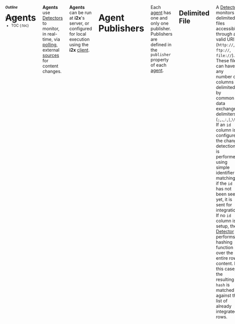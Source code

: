 <aside class="large-3 columns" markdown="1" style="position:fixed;font-size:80%;">

##### Outline
{:.no_toc}

* TOC
{:toc}

</aside>

<!-- [TOC] for Python markdown parser -->

 <div class="large-9 columns" role="content"  markdown="1">

# Agents

**Agents** use [Detectors][] to monitor, in real-time, via [polling][], external [sources][] for content changes.

**Agents** can be run at **i2x**'s server, or configured for local execution using the **i2x** [client][].


# Agent Publishers

Each [agent][] has one and only one publisher. Publishers are defined in the `publisher` property of each [agent][]. 

## Delimited File

A [Detector][] monitors delimited files accessible through a valid URI (`http://`, `ftp://`, `file://`). These files can have any number of columns delimited by common data exchange delimiters (`;`,`,`,`:`,`|`,`\t`). If an `id` column is configured, the change detection is performed using simple identifier matching: if the `id` has not been seen yet, it is sent for integration. If no `id` column is setup, the [Detector][] performs a hashing function over the entire row content. In this case, the resulting `hash` is matched against the list of already integrated rows.

**Example**

    {
      "publisher": "csv",
      "payload": {
        "uri": "http://bioinformatics.ua.pt/",
        "cache": "0",
        "headers": "on",
        "delimiter": "\n",
        "selectors": [
          {
            "id": 1
          },
          {
            "key": 2
          }
        ]
      },
      "identifier": "agent id",
      "title": "agent title",
      "help": "agent helpsd",
      "schedule": "1w"
    }

## Database

A [Detector][] can be configured to monitor a database. In this scenario, a _SELECT_ query must be configured to access the database, retrieving the list of values that are being monitored. If an `id` column is configured, the change detection is performed using simple identifier matching: if the `id` has not been seen yet, it is sent for integration. If no `id` column is setup, the **Detector** performs a hashing function over the entire row content. In this case, the resulting `hash` is matched against the list of already integrated rows. **Note** that there is forced a query limit of 1000 rows.

**Example**

    {
      "publisher": "sql",
      "payload": {
        "cache": "id",
        "sqlserver": "mysql",
        "host": "localhost",
        "port": "3306",
        "database": "i2x",
        "username": "root",
        "password": "telematica",
        "query": "SELECT * FROM variants;",
        "selectors": [
          {
            "id": "id"
          },
          {
            "refseq": "rs"
          },
          {
            "variant": "mutation"
          },
          {
            "gene": "gene"
          },
          {
            "url": "link"
          }
        ]
      },
      "identifier": "variants",
      "title": "variants",
      "help": "variants",
      "schedule": "1h"
    }

## LinkedData

<div data-alert class="alert-box warning radius">
  <strong>Note</strong>: LinkedData support is not yet available.
  <a href="#" class="close">&times;</a>
</div>

Detector can be used to monitor LinkedData URIs. These must be publicly resolveable addresses and must respond properly to `Accept Encoding` headers, according [to the LinkedData principles][linkeddata]. With LinkedData monitors, Detector checks all `predicates` described in the URI response. If any new predicate is detected or if a predicate object has changed, Detector will generate a new event.

## SPARQL Endpoint

<div data-alert class="alert-box warning radius">
  <strong>Note</strong>: SPARQL Endpoint support is not yet available.
  <a href="#" class="close">&times;</a>
</div>

## Structured File

A **Detector** can monitor structured files for more complex data exchange scenarios. Structured files are accessible through a valid URI (`http://`, `ftp://`, `file://`) and their content must be valid XML or JSON. Monitored data are configured through XPath or JSONPath queries. If an `id` query is configured, the change detection is performed using simple identifier matching: if the `id` has not been seen yet, it is sent for integration. If no `id` query is setup, the **Detector** performs a hashing function over the entire processed query response content. In this case, the resulting `hash` is matched against the list of already integrated results.

# Client

[Agents][] can be executed locally using the [i2x client script](https://github.com/pdrlps/i2x-client). This script uses the **i2x** [gem][] to access **i2x**'s [API](#fluxcapacitor), analyzing local content and processing identified [events][] (i.e., delivering the template directly).

Local clients bring three key benefits to the **i2x** platform: distributed monitoring, improved load control and better security.
At the architecture level, any number of agents can be remotely deployed and configured to push data to the main **i2x** server. 
[Agents][]' scheduling is more flexible. [Agents][] run as a standalone ruby script with an associated configuration file. Script execution can be automated, using a cron job task for instance, or can be run ad-hoc, when the data owners want to integrate/publish new data.
With client-side [agents][], sensitive content,  such as authentication credentials or private API tokens, do not need to be registered in **i2x**'s server platform. 

# Detector

The **Detector** engine will perform the [polling][] of configured [sources][] using configured [agents][]. Spot the Differences monitors specified resources looking for changes in the output content. **Detector**'s algorithm identifies what has changed since the last visit to a data source (using hashes and id matching). When content changes are detected, the **Detector** triggers a new [event][]. [Events][] will then be processed through configured **i2x** integration rules. In the system, detected events are sent for processing to the **FluxCapacitor**.

# Events

**Events** are occurrences of specific conditions that will trigger an [Action](#actions). **i2x** events are registered when:

- New issue  (Ex: GitHub)
- New row in table (Ex: WAVe)
- New image in index (Ex: Dicoogle)

You can think of an **Event** as the ignition of a new [integration][].

Basically, they're things that happen in monitored systems which cause a defined action to happen. Additionally, events supply data about what happened. These data will be passed on to the [Integrations][] controller, which validates them and moves them to the [Postman][] for execution through the [Delivery Template][deliverytemplate].

For example, say a service has a "New Row Added" event being monitored. We will detect when this event happens using a [polling][] strategy. The general event data will be something like this:

    {
      "id": 987654,
      "create_at": "Mon, 17 Sep 2013 15:07:01 0000",
      "agent_id": 1,
      "payload": { ... }
    }

These key/value objects are available for mapping into the action as required.

# FluxCapacitor

**FluxCapacitor** is **i2x**'s' API. It controls everything happening within the platform, whether it was triggered internally or by any of the distributed clients.

## Public Methods

### Verify Cache

This methods is used by [client][] [agents][] to verify if a specific set of properties has already been processed by **i2x**. When the content is not on the cache, i.e. has not been processed yet, this method returns the list of [templates][deliverytemplate] associated with provided [agent][] for delivery.

**Address**: POST to `../i2x/fluxcapacitor/verify.json`

**Example**
  
      {
      "access_token": 987654,
      "agent":"csv_agent"",
      "cache": 1,
      "seed": "abc",
      "payload": { ... }
    }

# Gem

**i2x** [gem](http://rubygems.org/gems/i2x) includes all monitoring and detection features required by distributed [agents][] in a single [open-source package](https://github.com/pdrlps/i2x-gem).

To install, add this line to your application's Gemfile:

    gem 'i2x'


And then execute:

    $ bundle


Or install it yourself as:

    $ gem install i2x


Sample usage can be found in **i2x**'s [client][].

# Helper Functions

**i2x** includes several internal functions allowing quick access to generic variables that can be used in all [templates][deliverytemplates]. These functions allow the templates to retrieve information such as date/time, random numbers or strings, action names, among many others.

## Usage

**i2x** helper functions are used just like the template [variables][]. These reserved keywords are written as `i2x.function name`.

## Function list

* `date`: returns the system date
* `datetime`: returns the system date with time included (until _ms_)
* `action_identifier`: returns the ongoing action identifier
* `template_identifier`: returns the ongoing delivery template
* `environment`: returns the server execution environment (from Rails)
* `hostname`: returns the postman server hostname

# Hooks

The traditional workflow uses the [Detector][] to detect new [events][]. However, [events][] can be pushed into **i2x** using the Web/REST hooks interface. In this case, the hook payload is directly [pushed][push] to the [Integration][].
Relevant data must be sent in the POST request parameters. Upon receiving these data, **i2x** will start the [detector][] for the identified [agent][], processing the associated [integrations][].

**Address**: Hooks must [push][] data to `i2x/push/<agent_identifier>.js` address.

# Integrations

**Integrations** are the complete workflows of what users want to achieve, associating one or more [agents][] with one or more [templates][deliverytemplates].

**Examples**

- Add metadata to index (Ex: Dicoogle)
- Add new data to database (Ex: WAVe)
- Create issue from task (Ex: Redmine)

You can think of **Integrations** as the full path from database SELECTs or file processing to POSTs, writes, query executions, or the creation of a resource. **Integrations** start with the [agents][] and are finalized by the [Postman](#Postman) using the specified [delivery templates][].

## Metadata

### Title

This is a human readable label a user would see when browsing the integrations dashboard describing. Make it short but descriptive.

**Example**: *Create issue*, *Add variant* or *Index document*

### Identifier

This is a field only really used internally for both prefill and scripting references. Needs to be at least 2 characters long, start with an alpha, and only contain a-z, A-Z, 0-9 or _.

**Example**: *create_issue*, *add_variant* or *index*

### Help Text

This is some human-readable explanatory text, usually something that clarifies what the integration does.

**Example**: *Adds a new variant to the configured database*.

# Polling

Polling is the process of repeatedly hitting the same endpoint looking for new data. Unfortunately, i2x uses the **Detector** to do this. We don't like doing this (its wasteful), vendors don't like us doing it (again, its wasteful) and users dislike it (they have to wait a maximum interval to detect new events). However, it is the one method that is ubiquitous, so we support it.

It is also closely tied into how i2x handles deduplication.

A more modern approach uses Web/REST hooks. This way, services can push data into **i2x**, which reduces the application load.

# Postman

Handles the final step of the [integrations][]: gets the [integration fields][] and applies them to the [delivery template][] for execution.

# Push

**i2x** in addition to polling, [integrations][] can be configured to receive data directly from external services. *Pushing* data into **i2x** will start processing the [agents]][] specified in the push request. [Agents][] can be configured to not run in any specific schedule, meaning that they will only run when they receive data via push. However, note that you can push data into any [agent][], even if they have specific monitoring schedules.

# Seeds

[Agents][] can have any number of **Seeds** where you can configure an initial dataset to start the monitoring. Seeds are useful for monitoring long lists of similar sources

# Sources

**Sources** setup the location of external content for event detection. The [Detector][] uses a [polling][] process to identify new [events][] in monitored resources. There a few changes tough, URL Routes can only be GET and SQL queries must contain a SELECT statement.

# Templates

**Delivery Templates** are used to define how **i2x** will handle [events][] data obtained by the [agents][]. 

## Metadata

### Identifier

A key for consumption by the [Postman][postman]. Needs to be at least 2 characters long, start with an alpha, and only contain a-z, A-Z, 0-9 or _.

**Example**: *mapper* or *issue*

**Property**: `identifier` (maps to `dc:identifier`)

### Title

A human readable Title shown in the UI as a user works to complete an [Action][action].

**Example**: *Variant* or *Title*

**Property**: `label` (maps to `dc:title`)

### Help Text

Human readable description of an action field, useful for describing some detail you couldn't list in the Label.

**Example**: *Choose which room to send the message to.* or *Add a title to the note.*

**Property**: `help` (maps to `dc:description`)

### Publisher

The type of template publisher that will be delivered by the Postman.

**Available Publishers**: *url*, *sql*, *sparql*, *mail*, *file*, *json*...

**Property**: `publisher`  (maps to `dc:publisher`)

### Payload

Object containing the set of properties specific to each [delivery][delivery] type.

**Example**: *{"id":"%{id}","subject":"%{subject}"}* or *{"title":"%{title}","key":"%{key}"}*

**Property**: `payload` (related to `i2x:payload` object)

## Sample

Sample configuration for exchanged data between the application controller and the [Integrations][]. Each [Delivery Template][deliverytemplate] type will have its own set of configuration properties, defined in the object payload.

    {
      "publisher": "url",
      "identifier": "i2x",
      "title": "label",
      "payload": {
        "url": "http://www.example.com",
        "method": "post"
        ...
      }
    }

# Template Types

[Delivery Templates][] have one (and only one) type. This defines what processing is required in the [Postman][postman] engine for successful delivery of the data. Variables in each template are marked within `%{ }` characters.

## Email

Sends custom emails to the configured recipients. **Note** that emails are sent from the server configured in **i2x**'s Rails settings.

### Metadata

#### Subject

The subject for the new mail to be sent by the [Postman][postman].

**Example**: *[i2x] new mail for %{i2x.action_identifier}*

**Property**: `subject` (maps to `dc:subject`)

#### To

An array with the main destination for the email.

**Example**: *["johndoe@gmail.com", "%{to}"]*

**Property**: `to` (maps to `i2x:to`)

#### CC

An array with the CC destination for the email.

**Example**: *["johndoe@gmail.com", "%{to}"]*

**Property**: `cc` (maps to `i2x:cc`)

#### BCC

An array with the BCC destination for the email.

**Example**: *["johndoe@gmail.com", "%{to}"]*

**Property**: `bcc` (maps to `i2x:bcc`)

#### Body

The body for the message being sent.

**Example**: *Hello %{first_name}! Welcome to i2x!--\n%{i2x.datetime}*

**Property**: `body` (maps to `i2x:body`)

## Dropbox Management

In addition to accessing files on your server workspace, **i2x** can interact with your Dropbox to create or update files. The configuration is just like the **File Management** template, detailed next.

## File Management

Changes files directly on the file system. 

### Metadata

#### Content

Template for the content being written to the selected file.

**Example**: *%{id},%{i2x.datetime}\n*

**Property**: `content` (maps to `i2x:content`)

#### Method

Defines what is the type of the change that will be performed in the file by the [Postman][postman].

**Example**: *append*, *create*

**Property**: `method` (maps to `i2x:method`)

##### Append

The _append_ method will add the content (from the property `content`) to the specified file. **Note** that the append method will attempt to create the file if it does not exist.

##### Create

The _create_ method will create a new file with the generated content (from the property `content`).

#### URI

The file URI. Not that filenames can include _variables_. The use of full system file URIs (starting with _file://_) is advised.

**Example**: */Temp/log.csv*

**Property**: `uri` (maps to `i2x:uri`)

### Sample

    {
      "identifier": "github_2_file",
      "title": "GitHub to File",
      "help": "a",
      "publisher": "file",
      "variables": null,
      "payload": {
        "method": "append",
        "uri": "data/github.csv",
        "content": "%{i2x.date},%{before},%{after},%{repository}\n"
      }
    }

## SQL Query

The SQL Query [Delivery Template][deliverytemplate] will execute the specified SQL query in the destination database. 
 
### Metadata

#### Server

A string matching the available database servers.

**Example**: *sqlserver*, *mysql*, *postgres*, *sqlite*

**Property**: `server` (maps to `i2x:server`)

#### Host

Address for the database host. This value defaults to `localhost` if no data is provided.

**Example**: *localhost*, *192.168.2.5*

**Property**: `host` (maps to `i2x:host`)

#### Port

Port open for connection in the database host. This value defaults to the standard server port (Ex: `3306` for `mysql`) if no data is provided.

**Example**: *3306*, *1255*

**Property**: `port` (maps to `i2x:port`)

#### Database Name

Database name where the query will be performed. 

**Example**: *wave10*, *issues*

**Property**: `database` (maps to `i2x:database`) (**mandatory**)

#### Username

Database user.

**Example**: *john_doe*

**Property**: `username` (maps to `i2x:username`) (**mandatory**)

#### Password

User password. The password is hashed before being exchanged between any service.

**Example**: *qwerty§12345*

**Property**: `password` (maps to `i2x:password`) (**mandatory**)

#### Query

The query that will be executed by the [Postman][postman] in the configured database. 

**Example**: *INSERT INTO issues (title, description, timestamp) VALUES ('{%title}, '%{description}', getdate());*

**Property**: `query` (maps to `i2x:server`) (**mandatory**)

## URL Route

Perform the selected request type on the configured URL, passing on configured parameters.

### Metadata

#### Method

Defines what is the type of the request that will be executed by the [Postman][postman].

**Example**: *get*, *post*, *delete*

**Property**: `method` (maps to `i2x:method`)

##### GET

The URL Route [Delivery Template][] will issue a GET request to the defined URL. URI *keys* are used to match [Action Fields][] defined in the [variables][variables].

**Example**: http://example.com/services/`%{id}`/`%{description}`/`%{otherpayload}`

##### POST

This URL Route POSTs extracted data to the defined URL route. [Action Fields][actionfields] are mapped to specific key/value pairs in the request metadata. The POSTed payload is included in the `payload` object in the template.

**Example**:

    "payload": {
      "type": "%{type}",
      "key": "%{key}",
      "label": "%{label}",
      "id": "%{id}"
    }

**Property**: `payload` (related to `i2x:payload` object)

#### URI

The destination URL for the request.

**Example**: http://bioinformatics.ua.pt/i2x/postman/%{id}, http://bmd-software.com/

**Property**: `uri` (maps to `i2x:uri`)

# Variables

[Agents][] and [delivery templates][delivery] can have an endless number of variables being matched within **i2x**. Variables are available in _payload_ objects in any configuration. Variables are extracted from configured in [Agents][] and [Templates][].

## Usage

**i2x** identifies variables by matching content in property values within `%{ }`. On [template][] processing, each variable is replaced with content from the sent payload. Variables can be included in SQL queries, URIs or request parameters. **Note** that **i2x** [helper functions][helpers] are also variables.

**Example**:  `%{name}` is replaced by the `name` property in the calling function parameters hash. 

</div>


[agent]:              #agents
[agents]:             #agents
[client]:             #client
[gem]:                #gem
[Integration]:        #integrations
[Integrations]:       #actions
[integration fields]: #integration-fields
[delivery]:           #deliveries
[deliverytemplate]:   #delivery-templates
[deliverytemplates]:  #delivery-templates
[delivery template]:  #delivery-templates
[delivery templates]: #delivery-templates
[Detector]:           #Detector
[Detectors]:          #Detector
[event]:              #events
[events]:             #events
[Field Types]:        #field-types
[helpers]:            #helper-functions
[polling]:            #polling
[Postman]:            #postman
[source]:             #sources
[sources]:            #sources
[Template]:           #templates
[Templates]:          #templates
[variables]:          #variables
